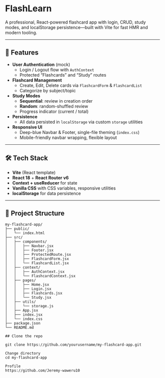# FlashLearn

A professional, React-powered flashcard app with login, CRUD, study modes, and localStorage persistence—built with Vite for fast HMR and modern tooling.

---

## 🚀 Features

- **User Authentication** (mock)  
  - Login / Logout flow with `AuthContext`
  - Protected “Flashcards” and “Study” routes  
- **Flashcard Management**  
  - Create, Edit, Delete cards via `FlashcardForm` & `FlashcardList`
  - Categorize by subject/topic  
- **Study Modes**  
  - **Sequential**: review in creation order  
  - **Random**: random-shuffled review  
  - Progress indicator (current / total)  
- **Persistence**  
  - All data persisted in `localStorage` via custom `storage` utilities  
- **Responsive UI**  
  - Deep-blue Navbar & Footer, single-file theming (`index.css`)
  - Mobile-friendly navbar wrapping, flexible layout

---

## 🛠 Tech Stack

- **Vite** (React template)  
- **React 18** + **React Router v6**  
- **Context + useReducer** for state  
- **Vanilla CSS** with CSS variables, responsive utilities  
- **localStorage** for data persistence  

---

## 📂 Project Structure

```plain
my-flashcard-app/
├── public/
│   └── index.html
├── src/
│   ├── components/
│   │   ├── Navbar.jsx
│   │   ├── Footer.jsx
│   │   ├── ProtectedRoute.jsx
│   │   ├── FlashcardForm.jsx
│   │   └── FlashcardList.jsx
│   ├── context/
│   │   ├── AuthContext.jsx
│   │   └── FlashcardContext.jsx
│   ├── pages/
│   │   ├── Home.jsx
│   │   ├── Login.jsx
│   │   ├── Flashcards.jsx
│   │   └── Study.jsx
│   ├── utils/
│   │   └── storage.js
│   ├── App.jsx
│   ├── index.jsx
│   └── index.css
├── package.json
└── README.md

## Clone the repo

git clone https://github.com/yourusername/my-flashcard-app.git

Change directory
cd my-flashcard-app

Profile
https://github.com/Jeremy-waweru10
